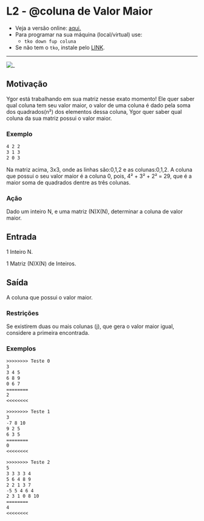 # L2 - @coluna de Valor Maior

- Veja a versão online: [aqui.](https://github.com/qxcodefup/arcade/blob/master/base/coluna/Readme.md)
- Para programar na sua máquina (local/virtual) use:
  - `tko down fup coluna`
- Se não tem o `tko`, instale pelo [LINK](https://github.com/senapk/tko#tko).

---

![_](https://raw.githubusercontent.com/qxcodefup/arcade/master/base/coluna/cover.jpg)

## Motivação

Ygor está trabalhando em sua matriz nesse exato momento! Ele quer saber qual coluna tem seu valor maior, o valor de uma coluna é dado pela soma dos quadrados(n²) dos elementos dessa coluna, Ygor quer saber qual coluna da sua matriz possui o valor maior.

### Exemplo

```txt
4 2 2
3 1 3
2 0 3
```

Na matriz acima, 3x3, onde as linhas são:0,1,2 e as colunas:0,1,2. A coluna que possui o seu valor maior é a coluna 0, pois, 4² + 3² + 2² = 29, que é a maior soma de quadrados dentre as três colunas.

### Ação

Dado um inteiro N, e uma matriz (N)X(N), determinar a coluna de valor maior.

## Entrada

1 Inteiro N.

1 Matriz (N)X(N) de Inteiros.

## Saída

A coluna que possui o valor maior.

### Restrições

Se existirem duas ou mais colunas (j), que gera o valor maior igual, considere a primeira encontrada.

### Exemplos

``` txt
>>>>>>>> Teste 0
3
3 4 5
6 8 9
0 6 7
========
2
<<<<<<<<

>>>>>>>> Teste 1
3
-7 8 10
9 2 5
6 3 5
========
0
<<<<<<<<

>>>>>>>> Teste 2
5
3 3 3 3 4
5 6 4 8 9
2 2 1 3 7 
-5 5 4 6 4
2 3 1 0 8 10
========
4
<<<<<<<<
```
